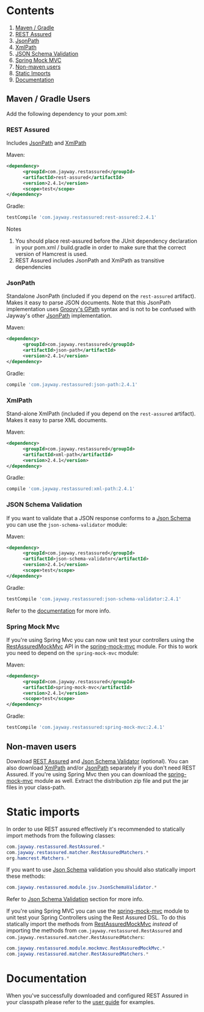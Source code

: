 # Contents
1. [Maven / Gradle](#maven--gradle-users)
  1. [REST Assured](#rest-assured)
  1. [JsonPath](#jsonpath)
  1. [XmlPath](#xmlpath)
  1. [JSON Schema Validation](#json-schema-validation)
  1. [Spring Mock MVC](#spring-mock-mvc)
1. [Non-maven users](#non-maven-users)
1. [Static Imports](#static-imports)
1. [Documentation](#documentation)

## Maven / Gradle Users ##
Add the following dependency to your pom.xml:

### REST Assured ###
Includes [JsonPath](#jsonpath) and [XmlPath](#xmlpath)

Maven:
```xml
<dependency>
      <groupId>com.jayway.restassured</groupId>
      <artifactId>rest-assured</artifactId>
      <version>2.4.1</version>
      <scope>test</scope>
</dependency>
```

Gradle:
```groovy
testCompile 'com.jayway.restassured:rest-assured:2.4.1'
```

Notes
  1. You should place rest-assured before the JUnit dependency declaration in your pom.xml / build.gradle in order to make sure that the correct version of Hamcrest is used.
  1. REST Assured includes JsonPath and XmlPath as transitive dependencies

### JsonPath ###
Standalone JsonPath (included if you depend on the `rest-assured` artifact). Makes it easy to parse JSON documents. Note that this JsonPath implementation uses <a href='http://groovy.codehaus.org/GPath'>Groovy's GPath</a> syntax and is not to be confused with Jayway's other <a href='https://github.com/jayway/JsonPath'>JsonPath</a> implementation.

Maven:
```xml
<dependency>
      <groupId>com.jayway.restassured</groupId>
      <artifactId>json-path</artifactId>
      <version>2.4.1</version>
</dependency>
```

Gradle:
```groovy
compile 'com.jayway.restassured:json-path:2.4.1'
```

### XmlPath ###
Stand-alone XmlPath (included if you depend on the `rest-assured` artifact). Makes it easy to parse XML documents.

Maven:
```xml
<dependency>
      <groupId>com.jayway.restassured</groupId>
      <artifactId>xml-path</artifactId>
      <version>2.4.1</version>
</dependency>
```

Gradle:
```groovy
compile 'com.jayway.restassured:xml-path:2.4.1'
```

### JSON Schema Validation ###
If you want to validate that a JSON response conforms to a [Json Schema](http://json-schema.org/) you can use the `json-schema-validator` module:

Maven:
```xml
<dependency>
      <groupId>com.jayway.restassured</groupId>
      <artifactId>json-schema-validator</artifactId>
      <version>2.4.1</version>
      <scope>test</scope>
</dependency>
```

Gradle:
```groovy
testCompile 'com.jayway.restassured:json-schema-validator:2.4.1'
```

Refer to the [documentation](https://code.google.com/p/rest-assured/wiki/Usage#JSON_Schema_validation) for more info.

### Spring Mock Mvc ###
If you're using Spring Mvc you can now unit test your controllers using the [RestAssuredMockMvc](http://static.javadoc.io/com.jayway.restassured/spring-mock-mvc/2.4.1/com/jayway/restassured/module/mockmvc/RestAssuredMockMvc.html) API in the [spring-mock-mvc](Usage#Spring_Mock_Mvc_Module) module. For this to work you need to depend on the `spring-mock-mvc` module:

Maven:
```xml
<dependency>
      <groupId>com.jayway.restassured</groupId>
      <artifactId>spring-mock-mvc</artifactId>
      <version>2.4.1</version>
      <scope>test</scope>
</dependency>
```

Gradle:
```groovy
testCompile 'com.jayway.restassured:spring-mock-mvc:2.4.1'
```

## Non-maven users ##
Download [REST Assured](http://dl.bintray.com/johanhaleby/generic/rest-assured-2.4.1-dist.zip) and [Json Schema Validator](http://dl.bintray.com/johanhaleby/generic/json-schema-validator-2.4.1-dist.zip) (optional). You can also download [XmlPath](http://dl.bintray.com/johanhaleby/generic/xml-path-2.4.1-dist.zip) and/or [JsonPath](http://dl.bintray.com/johanhaleby/generic/json-path-2.4.1-dist.zip) separately if you don't need REST Assured. If you're using Spring Mvc then you can download the [spring-mock-mvc](http://dl.bintray.com/johanhaleby/generic/spring-mock-mvc-2.4.1-dist.zip) module as well. Extract the distribution zip file and put the jar files in your class-path.

# Static imports #

In order to use REST assured effectively it's recommended to statically import methods from the following classes:

```java
com.jayway.restassured.RestAssured.*
com.jayway.restassured.matcher.RestAssuredMatchers.*
org.hamcrest.Matchers.*
```

If you want to use [Json Schema](http://json-schema.org/) validation you should also statically import these methods:

```java
com.jayway.restassured.module.jsv.JsonSchemaValidator.*
```

Refer to [Json Schema Validation](#JSON_Schema_validation) section for more info.

If you're using Spring MVC you can use the [spring-mock-mvc](Usage#Spring_Mock_Mvc_Module) module to unit test your Spring Controllers using the Rest Assured DSL. To do this statically import the methods from [RestAssuredMockMvc](http://static.javadoc.io/com.jayway.restassured/spring-mock-mvc/2.4.1/com/jayway/restassured/module/mockmvc/RestAssuredMockMvc.html) _instead_ of importing the methods from `com.jayway.restassured.RestAssured` and `com.jayway.restassured.matcher.RestAssuredMatchers`:

```java
com.jayway.restassured.module.mockmvc.RestAssuredMockMvc.*
com.jayway.restassured.matcher.RestAssuredMatchers.*
```

# Documentation #
When you've successfully downloaded and configured REST Assured in your classpath please refer to the [user guide](Usage) for examples.